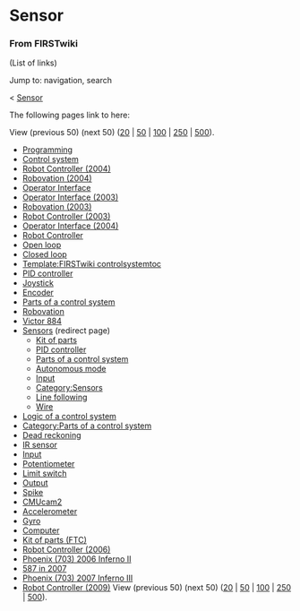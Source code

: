 # Sensor

### From FIRSTwiki

(List of links)

Jump to: navigation, search

&lt; [Sensor](/index.php?title=Sensor&redirect=no "Sensor" )  

The following pages link to here:

View (previous 50) (next 50)
([20](/index.php?title=Special:Whatlinkshere/Sensor&limit=20&from=0
"Special:Whatlinkshere/Sensor" ) |
[50](/index.php?title=Special:Whatlinkshere/Sensor&limit=50&from=0
"Special:Whatlinkshere/Sensor" ) |
[100](/index.php?title=Special:Whatlinkshere/Sensor&limit=100&from=0
"Special:Whatlinkshere/Sensor" ) |
[250](/index.php?title=Special:Whatlinkshere/Sensor&limit=250&from=0
"Special:Whatlinkshere/Sensor" ) |
[500](/index.php?title=Special:Whatlinkshere/Sensor&limit=500&from=0
"Special:Whatlinkshere/Sensor" )).

  * [Programming](/index.php/Programming "Programming" )
  * [Control system](/index.php/Control_system "Control system" )
  * [Robot Controller (2004)](/index.php/Robot_Controller_%282004%29 "Robot Controller \(2004\)" )
  * [Robovation (2004)](/index.php/Robovation_%282004%29 "Robovation \(2004\)" )
  * [Operator Interface](/index.php/Operator_Interface "Operator Interface" )
  * [Operator Interface (2003)](/index.php/Operator_Interface_%282003%29 "Operator Interface \(2003\)" )
  * [Robovation (2003)](/index.php/Robovation_%282003%29 "Robovation \(2003\)" )
  * [Robot Controller (2003)](/index.php/Robot_Controller_%282003%29 "Robot Controller \(2003\)" )
  * [Operator Interface (2004)](/index.php/Operator_Interface_%282004%29 "Operator Interface \(2004\)" )
  * [Robot Controller](/index.php/Robot_Controller "Robot Controller" )
  * [Open loop](/index.php/Open_loop "Open loop" )
  * [Closed loop](/index.php/Closed_loop "Closed loop" )
  * [Template:FIRSTwiki controlsystemtoc](/index.php/Template:FIRSTwiki_controlsystemtoc "Template:FIRSTwiki controlsystemtoc" )
  * [PID controller](/index.php/PID_controller "PID controller" )
  * [Joystick](/index.php/Joystick "Joystick" )
  * [Encoder](/index.php/Encoder "Encoder" )
  * [Parts of a control system](/index.php/Parts_of_a_control_system "Parts of a control system" )
  * [Robovation](/index.php/Robovation "Robovation" )
  * [Victor 884](/index.php/Victor_884 "Victor 884" )
  * [Sensors](/index.php?title=Sensors&redirect=no "Sensors" ) (redirect page) 
    * [Kit of parts](/index.php/Kit_of_parts "Kit of parts" )
    * [PID controller](/index.php/PID_controller "PID controller" )
    * [Parts of a control system](/index.php/Parts_of_a_control_system "Parts of a control system" )
    * [Autonomous mode](/index.php/Autonomous_mode "Autonomous mode" )
    * [Input](/index.php/Input "Input" )
    * [Category:Sensors](/index.php/Category:Sensors "Category:Sensors" )
    * [Line following](/index.php/Line_following "Line following" )
    * [Wire](/index.php/Wire "Wire" )
  * [Logic of a control system](/index.php/Logic_of_a_control_system "Logic of a control system" )
  * [Category:Parts of a control system](/index.php/Category:Parts_of_a_control_system "Category:Parts of a control system" )
  * [Dead reckoning](/index.php/Dead_reckoning "Dead reckoning" )
  * [IR sensor](/index.php/IR_sensor "IR sensor" )
  * [Input](/index.php/Input "Input" )
  * [Potentiometer](/index.php/Potentiometer "Potentiometer" )
  * [Limit switch](/index.php/Limit_switch "Limit switch" )
  * [Output](/index.php/Output "Output" )
  * [Spike](/index.php/Spike "Spike" )
  * [CMUcam2](/index.php/CMUcam2 "CMUcam2" )
  * [Accelerometer](/index.php/Accelerometer "Accelerometer" )
  * [Gyro](/index.php/Gyro "Gyro" )
  * [Computer](/index.php/Computer "Computer" )
  * [Kit of parts (FTC)](/index.php/Kit_of_parts_%28FTC%29 "Kit of parts \(FTC\)" )
  * [Robot Controller (2006)](/index.php/Robot_Controller_%282006%29 "Robot Controller \(2006\)" )
  * [Phoenix (703) 2006 Inferno II](/index.php/Phoenix_%28703%29_2006_Inferno_II "Phoenix \(703\) 2006 Inferno II" )
  * [587 in 2007](/index.php/587_in_2007 "587 in 2007" )
  * [Phoenix (703) 2007 Inferno III](/index.php/Phoenix_%28703%29_2007_Inferno_III "Phoenix \(703\) 2007 Inferno III" )
  * [Robot Controller (2009)](/index.php/Robot_Controller_%282009%29 "Robot Controller \(2009\)" )
View (previous 50) (next 50)
([20](/index.php?title=Special:Whatlinkshere/Sensor&limit=20&from=0
"Special:Whatlinkshere/Sensor" ) |
[50](/index.php?title=Special:Whatlinkshere/Sensor&limit=50&from=0
"Special:Whatlinkshere/Sensor" ) |
[100](/index.php?title=Special:Whatlinkshere/Sensor&limit=100&from=0
"Special:Whatlinkshere/Sensor" ) |
[250](/index.php?title=Special:Whatlinkshere/Sensor&limit=250&from=0
"Special:Whatlinkshere/Sensor" ) |
[500](/index.php?title=Special:Whatlinkshere/Sensor&limit=500&from=0
"Special:Whatlinkshere/Sensor" )).

